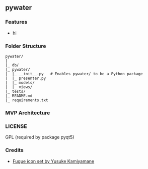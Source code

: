 ## pywater

### Features
- hi

### Folder Structure

```
pywater/
|
|_ db/
|_ pywater/
|  |_ __init__.py   # Enables pywater/ to be a Python package
|  |_ presenter.py
|  |_ models/
|  |_ views/
|_ tests/
|_ README.md
|_ requirements.txt
```

### MVP Architecture

### LICENSE

GPL (required by package pyqt5)

### Credits

- [Fugue icon set by Yusuke Kamiyamane](https://p.yusukekamiyamane.com/)